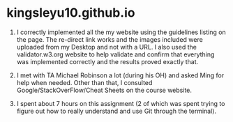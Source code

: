 # kingsleyu10.github.io

1. I correctly implemented all the my website using the guidelines listing on the page. The re-direct link works and the images included were uploaded from my Desktop and not with a URL. I also used the validator.w3.org website to help validate and confirm that everything was implemented correctly and the results proved exactly that.

2. I met with TA Michael Robinson a lot (during his OH) and asked Ming for help when needed. Other than that, I consulted Google/StackOverFlow/Cheat Sheets on the course website.

3. I spent about 7 hours on this assignment (2 of which was spent trying to figure out how to really understand and use Git through the terminal).

